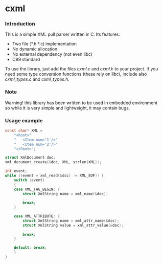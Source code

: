 # cxml

### Introduction
This is a simple XML pull parser written in C. Its features:

* Two file (*.h *.c) implementation
* No dynamic allocation
* No external dependency (not even libc)
* C99 standard

To use the library, just add the files _cxml.c_ and _cxml.h_ to your project.
If you need some type conversion functions (these rely on libc), include  also _cxml\_types.c_
and _cxml\_types.h_.

### Note
Warning! this library has been written to be used in embedded environment so while it is very simple and lightweight,
it may contain bugs.

### Usage example

```c
const char* XML = 
    "<Root>"
    "   <Item num='1'/>"
    "   <Item num='2'/>"
    "</Root>";

struct XmlDocument doc;
xml_document_create(&doc, XML, strlen(XML));

int event;
while ((event = xml_read(&doc) != XML_EOF)) {
    switch (event)
    {
    case XML_TAG_BEGIN: {
        struct XmlString name = xml_name(&doc);
        ...
        break;
    }

    case XML_ATTRIBUTE: {
        struct XmlString name = xml_attr_name(&doc);
        struct XmlString value = xml_attr_value(&doc);
        ...
        break;
    }

    default: break;
    }
}
```
